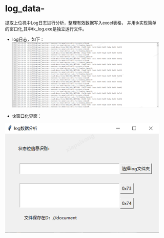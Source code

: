 # log_data-
提取上位机中Log日志进行分析，整理有效数据写入excel表格，
并用tk实现简单的窗口化,其中tk_log.exe是独立运行文件。
- log日志，如下：
![image](https://github.com/hauhg-xps/log_data/blob/main/image/log.png)

- tk窗口化界面：

![image](https://github.com/hauhg-xps/log_data/blob/main/image/tkphoto.png)
